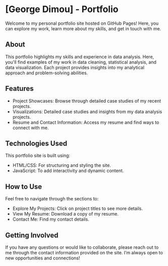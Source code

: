 # [George Dimou] - Portfolio
Welcome to my personal portfolio site hosted on GitHub Pages! Here, you can explore my work, learn more about my skills, and get in touch with me.

## About
This portfolio highlights my skills and experience in data analysis. Here, you'll find examples of my work in data cleaning, statistical analysis, and data visualization. Each project provides insights into my analytical approach and problem-solving abilities.

## Features
- Project Showcases: Browse through detailed case studies of my recent projects.
- Visualizations: Detailed case studies and insights from my data analysis projects.
- Resume and Contact Information: Access my resume and find ways to connect with me.

## Technologies Used
This portfolio site is built using:

- HTML/CSS: For structuring and styling the site.
- JavaScript: To add interactivity and dynamic content.

## How to Use
Feel free to navigate through the sections to:

- Explore My Projects: Click on project titles to see more details.
- View My Resume: Download a copy of my resume.
- Contact Me: Find my contact details.

## Getting Involved
If you have any questions or would like to collaborate, please reach out to me through the contact information provided on the site. I’m always open to new opportunities and connections!
